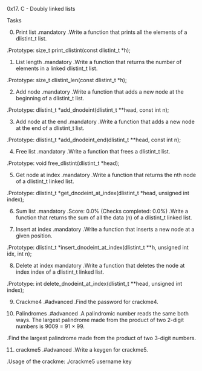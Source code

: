 0x17. C - Doubly linked lists

Tasks

0. Print list
.mandatory
.Write a function that prints all the elements of a dlistint_t list.

.Prototype: size_t print_dlistint(const dlistint_t *h);

1. List length
.mandatory
.Write a function that returns the number of elements in a linked dlistint_t list.

.Prototype: size_t dlistint_len(const dlistint_t *h);

2. Add node
.mandatory
.Write a function that adds a new node at the beginning of a dlistint_t list.

.Prototype: dlistint_t *add_dnodeint(dlistint_t **head, const int n);

3. Add node at the end
.mandatory
.Write a function that adds a new node at the end of a dlistint_t list.

.Prototype: dlistint_t *add_dnodeint_end(dlistint_t **head, const int n);

4. Free list
.mandatory
.Write a function that frees a dlistint_t list.

.Prototype: void free_dlistint(dlistint_t *head);

5. Get node at index
.mandatory
.Write a function that returns the nth node of a dlistint_t linked list.

.Prototype: dlistint_t *get_dnodeint_at_index(dlistint_t *head, unsigned int index);

6. Sum list
.mandatory
.Score: 0.0% (Checks completed: 0.0%)
.Write a function that returns the sum of all the data (n) of a dlistint_t linked list.

7. Insert at index
.mandatory
.Write a function that inserts a new node at a given position.

.Prototype: dlistint_t *insert_dnodeint_at_index(dlistint_t **h, unsigned int idx, int n);

8. Delete at index
mandatory
.Write a function that deletes the node at index index of a dlistint_t linked list.

.Prototype: int delete_dnodeint_at_index(dlistint_t **head, unsigned int index);

9. Crackme4
.#advanced
.Find the password for crackme4.

10. Palindromes
.#advanced
.A palindromic number reads the same both ways. The largest palindrome made from the product of two 2-digit numbers is 9009 = 91 × 99.

.Find the largest palindrome made from the product of two 3-digit numbers.

11. crackme5
.#advanced
.Write a keygen for crackme5.

.Usage of the crackme: ./crackme5 username key

